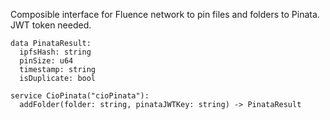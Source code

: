 Composible interface for Fluence network to pin files and folders to Pinata. JWT token needed.

```
data PinataResult:
  ipfsHash: string
  pinSize: u64
  timestamp: string
  isDuplicate: bool

service CioPinata("cioPinata"):
  addFolder(folder: string, pinataJWTKey: string) -> PinataResult
```